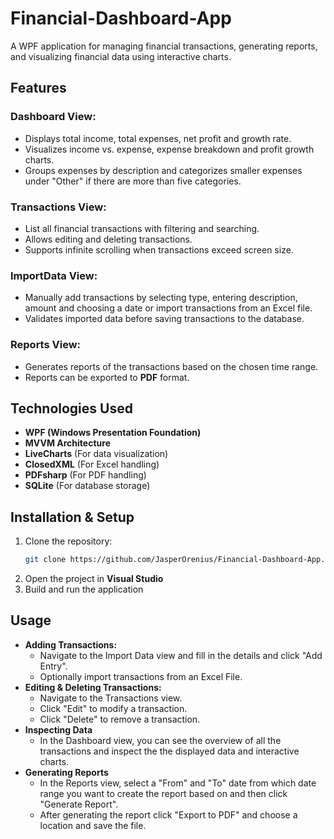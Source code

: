 # Financial-Dashboard-App

A WPF application for managing financial transactions, generating reports, and visualizing financial data using interactive charts.

## Features

### Dashboard View:
- Displays total income, total expenses, net profit and growth rate.
- Visualizes income vs. expense, expense breakdown and profit growth charts.
- Groups expenses by description and categorizes smaller expenses under "Other" if there are more than five categories.

### Transactions View:
- List all financial transactions with filtering and searching.
- Allows editing and deleting transactions.
- Supports infinite scrolling when transactions exceed screen size.

### ImportData View:
- Manually add transactions by selecting type, entering description, amount and choosing a date or import transactions from an Excel file.
- Validates imported data before saving transactions to the database.

### Reports View:
- Generates reports of the transactions based on the chosen time range.
- Reports can be exported to **PDF** format.

## Technologies Used
- **WPF (Windows Presentation Foundation)**
- **MVVM Architecture**
- **LiveCharts** (For data visualization)
- **ClosedXML** (For Excel handling)
- **PDFsharp** (For PDF handling)
- **SQLite** (For database storage)

## Installation & Setup
1. Clone the repository:
   ```sh
   git clone https://github.com/JasperOrenius/Financial-Dashboard-App.git
2. Open the project in **Visual Studio**
3. Build and run the application

## Usage
- **Adding Transactions:**
  - Navigate to the Import Data view and fill in the details and click "Add Entry".
  - Optionally import transactions from an Excel File.
- **Editing & Deleting Transactions:**
  - Navigate to the Transactions view.
  - Click "Edit" to modify a transaction.
  - Click "Delete" to remove a transaction.
- **Inspecting Data**
  - In the Dashboard view, you can see the overview of all the transactions and inspect the the displayed data and interactive charts.
- **Generating Reports**
  - In the Reports view, select a "From" and "To" date from which date range you want to create the report based on and then click "Generate Report".
  - After generating the report click "Export to PDF" and choose a location and save the file.
